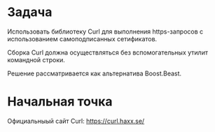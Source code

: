 # Задача

Использовать библиотеку Curl для выполнения https-запросов с использованием самоподписанных сетификатов.

Сборка Curl должна осуществляться без вспомогательных утилит командной строки.

Решение рассматривается как альтернатива Boost.Beast.

# Начальная точка

Официальныый сайт Curl: https://curl.haxx.se/
